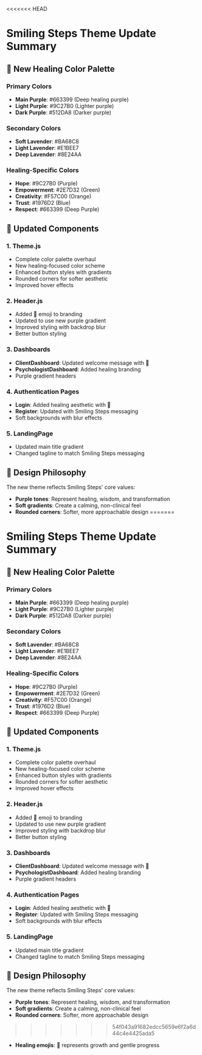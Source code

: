 <<<<<<< HEAD
# Smiling Steps Theme Update Summary

## 🎨 New Healing Color Palette

### Primary Colors
- **Main Purple**: #663399 (Deep healing purple)
- **Light Purple**: #9C27B0 (Lighter purple)
- **Dark Purple**: #512DA8 (Darker purple)

### Secondary Colors
- **Soft Lavender**: #BA68C8
- **Light Lavender**: #E1BEE7
- **Deep Lavender**: #8E24AA

### Healing-Specific Colors
- **Hope**: #9C27B0 (Purple)
- **Empowerment**: #2E7D32 (Green)
- **Creativity**: #F57C00 (Orange)
- **Trust**: #1976D2 (Blue)
- **Respect**: #663399 (Deep Purple)

## 📱 Updated Components

### 1. Theme.js
- Complete color palette overhaul
- New healing-focused color scheme
- Enhanced button styles with gradients
- Rounded corners for softer aesthetic
- Improved hover effects

### 2. Header.js
- Added 🌸 emoji to branding
- Updated to use new purple gradient
- Improved styling with backdrop blur
- Better button styling

### 3. Dashboards
- **ClientDashboard**: Updated welcome message with 🌸
- **PsychologistDashboard**: Added healing branding
- Purple gradient headers

### 4. Authentication Pages
- **Login**: Added healing aesthetic with 🌸
- **Register**: Updated with Smiling Steps messaging
- Soft backgrounds with blur effects

### 5. LandingPage
- Updated main title gradient
- Changed tagline to match Smiling Steps messaging

## 🌸 Design Philosophy
The new theme reflects Smiling Steps' core values:
- **Purple tones**: Represent healing, wisdom, and transformation
- **Soft gradients**: Create a calming, non-clinical feel
- **Rounded corners**: Softer, more approachable design
=======
# Smiling Steps Theme Update Summary

## 🎨 New Healing Color Palette

### Primary Colors
- **Main Purple**: #663399 (Deep healing purple)
- **Light Purple**: #9C27B0 (Lighter purple)
- **Dark Purple**: #512DA8 (Darker purple)

### Secondary Colors
- **Soft Lavender**: #BA68C8
- **Light Lavender**: #E1BEE7
- **Deep Lavender**: #8E24AA

### Healing-Specific Colors
- **Hope**: #9C27B0 (Purple)
- **Empowerment**: #2E7D32 (Green)
- **Creativity**: #F57C00 (Orange)
- **Trust**: #1976D2 (Blue)
- **Respect**: #663399 (Deep Purple)

## 📱 Updated Components

### 1. Theme.js
- Complete color palette overhaul
- New healing-focused color scheme
- Enhanced button styles with gradients
- Rounded corners for softer aesthetic
- Improved hover effects

### 2. Header.js
- Added 🌸 emoji to branding
- Updated to use new purple gradient
- Improved styling with backdrop blur
- Better button styling

### 3. Dashboards
- **ClientDashboard**: Updated welcome message with 🌸
- **PsychologistDashboard**: Added healing branding
- Purple gradient headers

### 4. Authentication Pages
- **Login**: Added healing aesthetic with 🌸
- **Register**: Updated with Smiling Steps messaging
- Soft backgrounds with blur effects

### 5. LandingPage
- Updated main title gradient
- Changed tagline to match Smiling Steps messaging

## 🌸 Design Philosophy
The new theme reflects Smiling Steps' core values:
- **Purple tones**: Represent healing, wisdom, and transformation
- **Soft gradients**: Create a calming, non-clinical feel
- **Rounded corners**: Softer, more approachable design
>>>>>>> 54f043a91682edcc5659e6f2a6d44c4e4425ada5
- **Healing emojis**: 🌸 represents growth and gentle progress